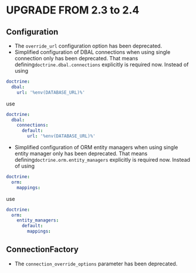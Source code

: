 UPGRADE FROM 2.3 to 2.4
=======================

Configuration
--------

 * The `override_url` configuration option has been deprecated.
 * Simplified configuration of DBAL connections when using single connection only has been deprecated. That means defining`doctrine.dbal.connections` explicitly is required now. Instead of using
```yaml
doctrine:
  dbal:
    url: '%env(DATABASE_URL)%'
```
use
```yaml
doctrine:
  dbal:
    connections:
      default:
        url: '%env(DATABASE_URL)%'        
```
 * Simplified configuration of ORM entity managers when using single entity manager only has been deprecated. That means defining`doctrine.orm.entity_managers` explicitly is required now. Instead of using
```yaml
doctrine:
  orm:
    mappings:
```
use
```yaml
doctrine:
  orm:
    entity_managers:
      default:
        mappings:        
```

ConnectionFactory
--------

 * The `connection_override_options` parameter has been deprecated.
